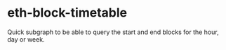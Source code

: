 # eth-block-timetable

Quick subgraph to be able to query the start and end blocks for the hour, day or week.
